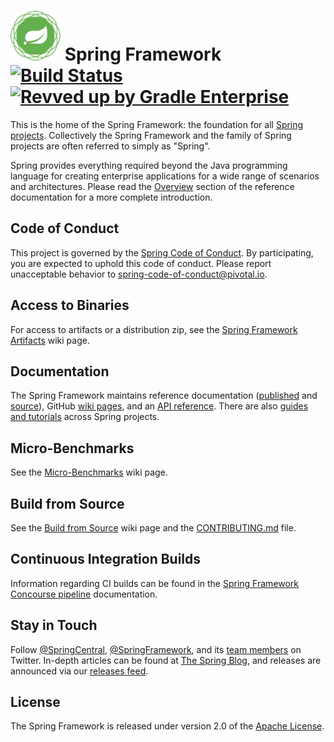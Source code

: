 # <img src="framework-docs/src/docs/spring-framework.png" width="80" height="80"> Spring Framework [![Build Status](https://ci.spring.io/api/v1/teams/spring-framework/pipelines/spring-framework-6.1.x/jobs/build/badge)](https://ci.spring.io/teams/spring-framework/pipelines/spring-framework-6.1.x?groups=Build") [![Revved up by Gradle Enterprise](https://img.shields.io/badge/Revved%20up%20by-Gradle%20Enterprise-06A0CE?logo=Gradle&labelColor=02303A)](https://ge.spring.io/scans?search.rootProjectNames=spring)

This is the home of the Spring Framework: the foundation for all [Spring projects](https://spring.io/projects). Collectively the Spring Framework and the family of Spring projects are often referred to simply as "Spring". 

Spring provides everything required beyond the Java programming language for creating enterprise applications for a wide range of scenarios and architectures. Please read the [Overview](https://docs.spring.io/spring-framework/reference/overview.html) section of the reference documentation for a more complete introduction.

## Code of Conduct

This project is governed by the [Spring Code of Conduct](CODE_OF_CONDUCT.adoc). By participating, you are expected to uphold this code of conduct. Please report unacceptable behavior to spring-code-of-conduct@pivotal.io.

## Access to Binaries

For access to artifacts or a distribution zip, see the [Spring Framework Artifacts](https://github.com/spring-projects/spring-framework/wiki/Spring-Framework-Artifacts) wiki page.

## Documentation

The Spring Framework maintains reference documentation ([published](https://docs.spring.io/spring-framework/reference/) and [source](framework-docs/modules/ROOT)), GitHub [wiki pages](https://github.com/spring-projects/spring-framework/wiki), and an
[API reference](https://docs.spring.io/spring-framework/docs/current/javadoc-api/). There are also [guides and tutorials](https://spring.io/guides) across Spring projects.

## Micro-Benchmarks

See the [Micro-Benchmarks](https://github.com/spring-projects/spring-framework/wiki/Micro-Benchmarks) wiki page.

## Build from Source

See the [Build from Source](https://github.com/spring-projects/spring-framework/wiki/Build-from-Source) wiki page and the [CONTRIBUTING.md](CONTRIBUTING.md) file.

## Continuous Integration Builds

Information regarding CI builds can be found in the [Spring Framework Concourse pipeline](ci/README.adoc) documentation.

## Stay in Touch

Follow [@SpringCentral](https://twitter.com/springcentral), [@SpringFramework](https://twitter.com/springframework), and its [team members](https://twitter.com/springframework/lists/team/members) on Twitter. In-depth articles can be found at [The Spring Blog](https://spring.io/blog/), and releases are announced via our [releases feed](https://spring.io/blog/category/releases).

## License

The Spring Framework is released under version 2.0 of the [Apache License](https://www.apache.org/licenses/LICENSE-2.0).
